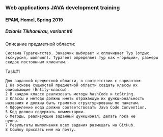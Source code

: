 ### Web applications JAVA development training

#### EPAM, Homel, Spring 2019

##### Dzianis Tikhamirau, variant #6

Описание предметной области:
```
Система Турагентство. Заказчик выбирает и оплачивает Тур (отдых,
экскурсия, шоппинг). Турагент определяет тур как «горящий», размеры
скидок постоянным клиентам.
```

Task#1
````
Для заданной предметной области, в соответствии с вариантом:
1 На основе сущностей предметной области создать классы их
описывающие (Entity-классы).
2 В каждом классе реализовать методы hashCode и toString.
3 Классы и методы должны иметь отражающую их функциональность
названия и должны быть грамотно структурированы по пакетам.
4 Оформление кода должно соответствовать Java Code Convention.
5 Код должен содержать комментарии.
6 Методы, реализующие заданный функционал, делать пока не
нужно.
7 Результаты выполнения всех задания размещать на GitHub.
8 Ссылку прислать мне на почту.
